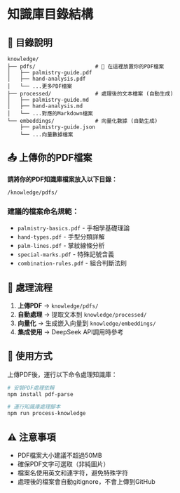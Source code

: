 # 知識庫目錄結構

## 📁 目錄說明

```
knowledge/
├── pdfs/                   # 🔴 在這裡放置你的PDF檔案
│   ├── palmistry-guide.pdf
│   ├── hand-analysis.pdf
│   └── ...更多PDF檔案
├── processed/              # 處理後的文本檔案 (自動生成)
│   ├── palmistry-guide.md
│   ├── hand-analysis.md
│   └── ...對應的Markdown檔案
└── embeddings/             # 向量化數據 (自動生成)
    ├── palmistry-guide.json
    └── ...向量數據檔案
```

## 📤 上傳你的PDF檔案

**請將你的PDF知識庫檔案放入以下目錄：**
```
/knowledge/pdfs/
```

### 建議的檔案命名規範：
- `palmistry-basics.pdf` - 手相學基礎理論
- `hand-types.pdf` - 手型分類詳解
- `palm-lines.pdf` - 掌紋線條分析
- `special-marks.pdf` - 特殊記號含義
- `combination-rules.pdf` - 組合判斷法則

## 🔧 處理流程

1. **上傳PDF** → `knowledge/pdfs/`
2. **自動處理** → 提取文本到 `knowledge/processed/`
3. **向量化** → 生成嵌入向量到 `knowledge/embeddings/`
4. **集成使用** → DeepSeek API調用時參考

## 🚀 使用方式

上傳PDF後，運行以下命令處理知識庫：

```bash
# 安裝PDF處理依賴
npm install pdf-parse

# 運行知識庫處理腳本
npm run process-knowledge
```

## ⚠️ 注意事項

- PDF檔案大小建議不超過50MB
- 確保PDF文字可選取（非純圖片）
- 檔案名使用英文和連字符，避免特殊字符
- 處理後的檔案會自動gitignore，不會上傳到GitHub